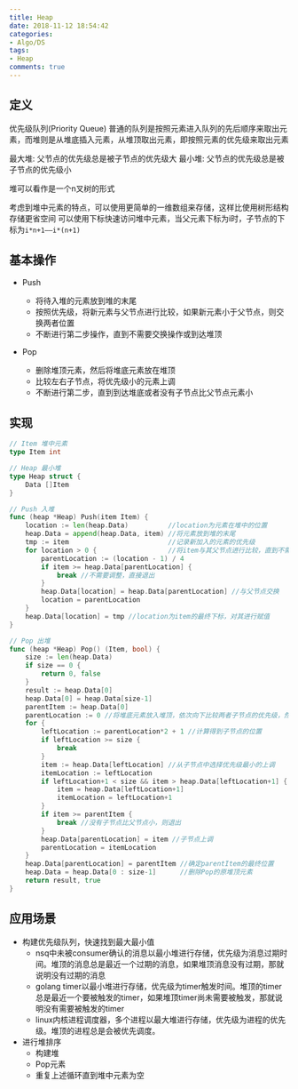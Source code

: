 ```yaml
---
title: Heap
date: 2018-11-12 18:54:42
categories: 
- Algo/DS
tags: 
- Heap
comments: true
---
```


## 定义

优先级队列(Priority Queue)
普通的队列是按照元素进入队列的先后顺序来取出元素，而堆则是从堆底插入元素，从堆顶取出元素，即按照元素的优先级来取出元素

最大堆: 父节点的优先级总是被子节点的优先级大
最小堆: 父节点的优先级总是被子节点的优先级小

堆可以看作是一个n叉树的形式

考虑到堆中元素的特点，可以使用更简单的一维数组来存储，这样比使用树形结构存储更省空间
可以使用下标快速访问堆中元素，当父元素下标为i时，子节点的下标为`i*n+1——i*(n+1)`

## 基本操作

- Push

  - 将待入堆的元素放到堆的末尾
  - 按照优先级，将新元素与父节点进行比较，如果新元素小于父节点，则交换两者位置
  - 不断进行第二步操作，直到不需要交换操作或到达堆顶

- Pop

  - 删除堆顶元素，然后将堆底元素放在堆顶
  - 比较左右子节点，将优先级小的元素上调
  - 不断进行第二步，直到到达堆底或者没有子节点比父节点元素小

## 实现

```Go
// Item 堆中元素
type Item int

// Heap 最小堆
type Heap struct {
    Data []Item
}

// Push 入堆
func (heap *Heap) Push(item Item) {
    location := len(heap.Data)          //location为元素在堆中的位置
    heap.Data = append(heap.Data, item) //将元素放到堆的末尾
    tmp := item                         //记录新加入的元素的优先级
    for location > 0 {                  //将item与其父节点进行比较，直到不需要调整或到达堆顶未知
        parentLocation := (location - 1) / 4
        if item >= heap.Data[parentLocation] {
            break //不需要调整，直接退出
        }
        heap.Data[location] = heap.Data[parentLocation] //与父节点交换
        location = parentLocation
    }
    heap.Data[location] = tmp //location为item的最终下标，对其进行赋值
}

// Pop 出堆
func (heap *Heap) Pop() (Item, bool) {
    size := len(heap.Data)
    if size == 0 {
        return 0, false
    }
    result := heap.Data[0]
    heap.Data[0] = heap.Data[size-1]
    parentItem := heap.Data[0]
    parentLocation := 0 //将堆底元素放入堆顶，依次向下比较两者子节点的优先级，然后将优先级小的上调
    for {
        leftLocation := parentLocation*2 + 1 //计算得到子节点的位置
        if leftLocation >= size {
            break
        }
        item := heap.Data[leftLocation] //从子节点中选择优先级最小的上调
        itemLocation := leftLocation
        if leftLocation+1 < size && item > heap.Data[leftLocation+1] {
            item = heap.Data[leftLocation+1]
            itemLocation = leftLocation+1
        }
        if item >= parentItem {
            break //没有子节点比父节点小，则退出
        }
        heap.Data[parentLocation] = item //子节点上调
        parentLocation = itemLocation
    }
    heap.Data[parentLocation] = parentItem //确定parentItem的最终位置
    heap.Data = heap.Data[0 : size-1]      //删除Pop的原堆顶元素
    return result, true
}
```

## 应用场景

- 构建优先级队列，快速找到最大最小值
  - nsq中未被consumer确认的消息以最小堆进行存储，优先级为消息过期时间。堆顶的消息总是最近一个过期的消息，如果堆顶消息没有过期，那就说明没有过期的消息
  - golang timer以最小堆进行存储，优先级为timer触发时间。堆顶的timer总是最近一个要被触发的timer，如果堆顶timer尚未需要被触发，那就说明没有需要被触发的timer
  - linux内核进程调度器，多个进程以最大堆进行存储，优先级为进程的优先级。堆顶的进程总是会被优先调度。
- 进行堆排序
  - 构建堆
  - Pop元素
  - 重复上述循环直到堆中元素为空
